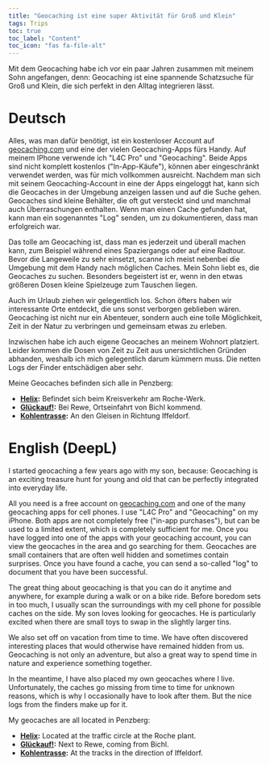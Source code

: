 ```yaml
---
title: "Geocaching ist eine super Aktivität für Groß und Klein"
tags: Trips
toc: true
toc_label: "Content"
toc_icon: "fas fa-file-alt"
---
```


Mit dem Geocaching habe ich vor ein paar Jahren zusammen mit meinem Sohn angefangen, denn: Geocaching ist eine spannende Schatzsuche für Groß und Klein, die sich perfekt in den Alltag integrieren lässt.

# Deutsch

Alles, was man dafür benötigt, ist ein kostenloser Account auf [geocaching.com](geocaching.com) und eine der vielen Geocaching-Apps fürs Handy. Auf meinem IPhone verwende ich "L4C Pro" und "Geocaching". Beide Apps sind nicht komplett kostenlos ("In-App-Käufe"), können aber eingeschränkt verwendet werden, was für mich vollkommen ausreicht. Nachdem man sich mit seinem Geocaching-Account in eine der Apps eingeloggt hat, kann sich die Geocaches in der Umgebung anzeigen lassen und auf die Suche gehen. Geocaches sind kleine Behälter, die oft gut versteckt sind und manchmal auch Überraschungen enthalten. Wenn man einen Cache gefunden hat, kann man ein sogenanntes "Log" senden, um zu dokumentieren, dass man erfolgreich war.

Das tolle am Geocaching ist, dass man es jederzeit und überall machen kann, zum Beispiel während eines Spaziergangs oder auf eine Radtour. Bevor die Langeweile zu sehr einsetzt, scanne ich meist nebenbei die Umgebung mit dem Handy nach möglichen Caches. Mein Sohn liebt es, die Geocaches zu suchen. Besonders begeistert ist er, wenn in den etwas größeren Dosen kleine Spielzeuge zum Tauschen liegen.

Auch im Urlaub ziehen wir gelegentlich los. Schon öfters haben wir interessante Orte entdeckt, die uns sonst verborgen geblieben wären. Geocaching ist nicht nur ein Abenteuer, sondern auch eine tolle Möglichkeit, Zeit in der Natur zu verbringen und gemeinsam etwas zu erleben.

Inzwischen habe ich auch eigene Geocaches an meinem Wohnort platziert. Leider kommen die Dosen von Zeit zu Zeit aus unersichtlichen Gründen abhanden, weshalb ich mich gelegentlich darum kümmern muss. Die netten Logs der Finder entschädigen aber sehr.

Meine Geocaches befinden sich alle in Penzberg:
- <strong>[Helix](https://www.geocaching.com/geocache/GCA0QG3):</strong> Befindet sich beim Kreisverkehr am Roche-Werk.
- <strong>[Glückauf!](https://www.geocaching.com/geocache/GCB1W1K):</strong> Bei Rewe, Ortseinfahrt von Bichl kommend.
- <strong>[Kohlentrasse](https://www.geocaching.com/geocache/GCAQ1MQ):</strong> An den Gleisen in Richtung Iffeldorf.


# English (DeepL)

I started geocaching a few years ago with my son, because: Geocaching is an exciting treasure hunt for young and old that can be perfectly integrated into everyday life.

All you need is a free account on [geocaching.com](geocaching.com) and one of the many geocaching apps for cell phones. I use "L4C Pro" and "Geocaching" on my iPhone. Both apps are not completely free ("in-app purchases"), but can be used to a limited extent, which is completely sufficient for me. Once you have logged into one of the apps with your geocaching account, you can view the geocaches in the area and go searching for them. Geocaches are small containers that are often well hidden and sometimes contain surprises. Once you have found a cache, you can send a so-called "log" to document that you have been successful.

The great thing about geocaching is that you can do it anytime and anywhere, for example during a walk or on a bike ride. Before boredom sets in too much, I usually scan the surroundings with my cell phone for possible caches on the side. My son loves looking for geocaches. He is particularly excited when there are small toys to swap in the slightly larger tins.

We also set off on vacation from time to time. We have often discovered interesting places that would otherwise have remained hidden from us. Geocaching is not only an adventure, but also a great way to spend time in nature and experience something together.

In the meantime, I have also placed my own geocaches where I live. Unfortunately, the caches go missing from time to time for unknown reasons, which is why I occasionally have to look after them. But the nice logs from the finders make up for it.

My geocaches are all located in Penzberg:
- <strong>[Helix](https://www.geocaching.com/geocache/GCA0QG3):</strong> Located at the traffic circle at the Roche plant.
- <strong>[Glückauf!](https://www.geocaching.com/geocache/GCB1W1K):</strong> Next to Rewe, coming from Bichl.
- <strong>[Kohlentrasse](https://www.geocaching.com/geocache/GCAQ1MQ):</strong> At the tracks in the direction of Iffeldorf.
